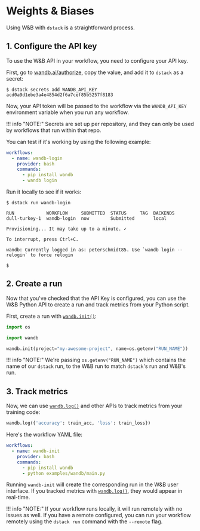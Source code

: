 # Weights & Biases

Using W&B with `dstack` is a straightforward process.

## 1. Configure the API key

To use the W&B API in your workflow, you need to configure your API key.

First, go to [wandb.ai/authorize](https://wandb.ai/authorize), copy the value, and add it to `dstack` as a secret:

<div class="termy">

```shell
$ dstack secrets add WANDB_API_KEY acd0a9d1ebe3a4e4854d2f6a7cef85b5257f8183 
```

</div>

Now, your API token will be passed to the workflow via the `WANDB_API_KEY` environment variable when you run any
workflow.

!!! info "NOTE:"
    Secrets are set up per repository, and they can only be used by workflows that run within that repo. 

You can test if it's working by using the following example:

<div editor-title=".dstack/workflows/wandb.yaml"> 

```yaml
workflows:
  - name: wandb-login
    provider: bash
    commands:
      - pip install wandb
      - wandb login
```

</div>

Run it locally to see if it works:

<div class="termy">

```shell
$ dstack run wandb-login

RUN            WORKFLOW     SUBMITTED  STATUS     TAG  BACKENDS
dull-turkey-1  wandb-login  now        Submitted       local

Provisioning... It may take up to a minute. ✓

To interrupt, press Ctrl+C.

wandb: Currently logged in as: peterschmidt85. Use `wandb login --relogin` to force relogin

$ 
```

</div>

## 2. Create a run

Now that you've checked that the API Key is configured, you can use the W&B Python API to create a run and track metrics
from your Python script.

First, create a run with [`wandb.init()`](https://docs.wandb.ai/ref/python/run):

<div editor-title="examples/wandb/main.py"> 

```python
import os

import wandb

wandb.init(project="my-awesome-project", name=os.getenv("RUN_NAME"))
```

</div>

!!! info "NOTE:"
    We're passing `os.getenv("RUN_NAME")` which contains the name of our `dstack` run, to the W&B run to match `dstack`'s
    run and W&B's run.

## 3. Track metrics

Now, we can use [`wandb.log()`](https://docs.wandb.ai/ref/python/log) and other APIs to track metrics from your training
code:

```python
wandb.log({'accuracy': train_acc, 'loss': train_loss})
```

Here's the workflow YAML file:

<div editor-title=".dstack/workflows/wandb.yaml"> 

```yaml
workflows:
  - name: wandb-init
    provider: bash
    commands:
      - pip install wandb
      - python examples/wandb/main.py
```

</div>

Running `wandb-init` will create the corresponding run in the W&B user interface. If you tracked metrics 
with [`wandb.log()`](https://docs.wandb.ai/ref/python/log), they would appear in real-time.

!!! info "NOTE:"
    If your workflow runs locally, it will run remotely with no issues as well. If you have a remote configured, you can run
    your workflow remotely using the `dstack run` command with the `--remote` flag.
